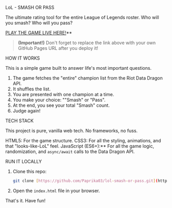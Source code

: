  LoL - SMASH OR PASS

The ultimate rating tool for the entire League of Legends roster. Who will you smash? Who will you pass?

[PLAY THE GAME LIVE HERE!](https://paprika03.github.io/League-of-Legends-shit-things/)**

> **(Important!)** Don't forget to replace the link above with your own GitHub Pages URL after you deploy it!

HOW IT WORKS

This is a simple game built to answer life's most important questions.

1.  The game fetches the "entire" champion list from the Riot Data Dragon API.
2.  It shuffles the list.
3.  You are presented with one champion at a time.
4.  You make your choice:  ""Smash" or "Pass".
5.  At the end, you see your total "Smash" count.
6.  Judge again!

TECH STACK

This project is pure, vanilla web tech. No frameworks, no fuss.

HTML5: For the game structure.
CSS3: For all the styling, animations, and that "looks-like-LoL" feel.
JavaScript (ES6+):** For all the game logic, randomization, and `async/await` calls to the Data Dragon API.

RUN IT LOCALLY


1.  Clone this repo:
    ```bash
    git clone [https://github.com/Paprika03/lol-smash-or-pass.git](https://github.com/Paprika03/lol-smash-or-pass.git)
    ```
2.  Open the `index.html` file in your browser.

That's it. Have fun!

